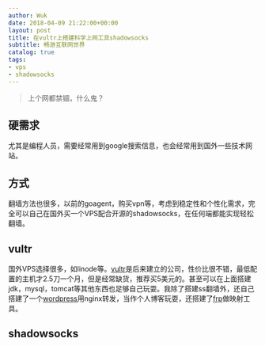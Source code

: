 ```yaml
---
author: Wuk
date: 2018-04-09 21:22:00+00:00
layout: post
title: 在vultr上搭建科学上网工具shadowsocks
subtitle: 畅游互联网世界
catalog: true
tags:
- vps
- shadowsocks
---
```


> 上个网都禁锢，什么鬼？

## 硬需求
尤其是编程人员，需要经常用到google搜索信息，也会经常用到国外一些技术网站。

## 方式
翻墙方法也很多，以前的goagent，购买vpn等，考虑到稳定性和个性化需求，完全可以自己在国外买一个VPS配合开源的shadowsocks，在任何端都能实现轻松翻墙。

## vultr
国外VPS选择很多，如linode等。[vultr](https://www.vultr.com/?ref=6891563)是后来建立的公司，性价比很不错，最低配置的主机才2.5刀一个月，但是经常缺货，推荐买5美元的。甚至可以在上面搭建jdk，mysql，tomcat等其他东西也足够自己玩耍。我除了搭建ss翻墙外，还自己搭建了一个[wordpress](https://wordpress.org/)用nginx转发，当作个人博客玩耍，还搭建了[frp](https://github.com/fatedier/frp/blob/master/README_zh.md)做映射工具。

## shadowsocks
